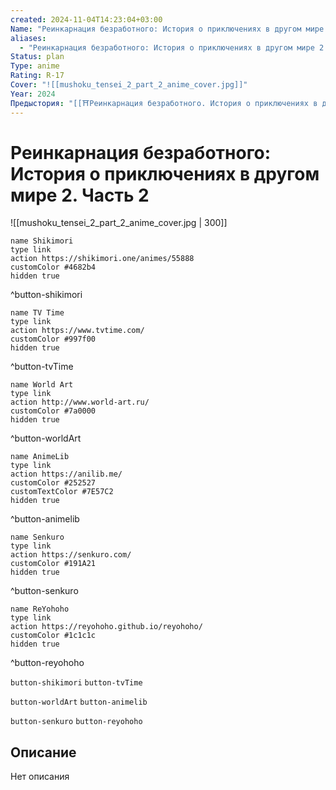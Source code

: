 ```yaml
---
created: 2024-11-04T14:23:04+03:00
Name: "Реинкарнация безработного: История о приключениях в другом мире 2. Часть 2"
aliases:
  - "Реинкарнация безработного: История о приключениях в другом мире 2. Часть 2"
Status: plan
Type: anime
Rating: R-17
Cover: "![[mushoku_tensei_2_part_2_anime_cover.jpg]]"
Year: 2024
Предыстория: "[[⛩️Реинкарнация безработного. История о приключениях в другом мире 2 (аниме)]]"
---
```


# Реинкарнация безработного: История о приключениях в другом мире 2. Часть 2

![[mushoku_tensei_2_part_2_anime_cover.jpg | 300]]

```button
name Shikimori
type link
action https://shikimori.one/animes/55888
customColor #4682b4
hidden true
```
^button-shikimori

```button
name TV Time
type link
action https://www.tvtime.com/
customColor #997f00
hidden true
```
^button-tvTime

```button
name World Art
type link
action http://www.world-art.ru/
customColor #7a0000
hidden true
```
^button-worldArt

```button
name AnimeLib
type link
action https://anilib.me/
customColor #252527
customTextColor #7E57C2
hidden true
```
^button-animelib

```button
name Senkuro
type link
action https://senkuro.com/
customColor #191A21
hidden true
```
^button-senkuro

```button
name ReYohoho
type link
action https://reyohoho.github.io/reyohoho/
customColor #1c1c1c
hidden true
```
^button-reyohoho

`button-shikimori` `button-tvTime`

`button-worldArt` `button-animelib`

`button-senkuro` `button-reyohoho`

## Описание

Нет описания
